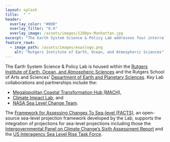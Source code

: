 ```yaml
---
layout: splash
title:  " "
header:
  overlay_color: "#000"
  overlay_filter: "0.6"
  overlay_image: /assets/images/1280px-Manhattan.jpg
excerpt: "The Earth System Science & Policy Lab addresses four interrelated questions: How has sea level changed in the past? How may sea level change in the future in response to climate forcing? How do climate and sea-level change impact the economy and human well-being? And how can climate and sea-level science more effectively support climate risk management under deep uncertainty? "
feature_row4:
  - image_path: /assets/images/eoaslogo.png
    alt: "Rutgers Institute of Earth, Ocean, and Atmospheric Sciences"
---
```


The Earth System Science & Policy Lab is housed within the [Rutgers Institute of Earth, Ocean, and Atmospheric Sciences](http://eoas.rutgers.edu) and the Rutgers School of Arts and Sciences' [Department of Earth and Planetary Sciences](http://eps.rutgers.edu/). Key Lab collaborations and partnerships include the:

* [Megalopolitan Coastal Transformation Hub (MACH)](https://coastalhub.org/),
* [Climate Impact Lab](http://www.impactlab.org/), and
* [NASA Sea Level Change Team](https://sealevel.nasa.gov).

The [Framework for Assessing Changes To Sea-level (FACTS)](https://github.com/radical-collaboration/facts), an open-source sea-level projection framework developed by the Lab, supports the integration of projections for sea-level projections including those the [Intergovernmental Panel on Climate Change’s Sixth Assessment Report](https://sealevel.nasa.gov/ipcc-ar6-sea-level-projection-tool) and the [US Interagency Sea Level Rise Task Force](https://sealevel.nasa.gov/task-force-scenario-tool).